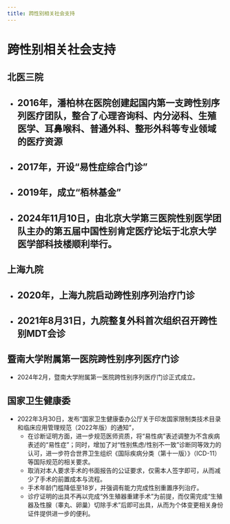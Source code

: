 ```yaml
---
title: 跨性别相关社会支持
---
```

# 跨性别相关社会支持

## 北医三院
- 2016年，潘柏林在医院创建起国内第一支跨性别序列医疗团队，整合了心理咨询科、内分泌科、生殖医学、耳鼻喉科、普通外科、整形外科等专业领域的医疗资源
	- 
- 2017年，开设“易性症综合门诊”
	- 
- 2019年，成立“栢林基金”
	- 
- 2024年11月10日，由北京大学第三医院性别医学团队主办的第五届中国性别肯定医疗论坛于北京大学医学部科技楼顺利举行。
	- 

## 上海九院

- 2020年，上海九院启动跨性别序列治疗门诊
	- 
- 2021年8月31日，九院整复外科首次组织召开跨性别MDT会诊
	- 

## 暨南大学附属第一医院跨性别序列医疗门诊

- 2024年2月，暨南大学附属第一医院跨性别序列医疗门诊正式成立。

## 国家卫生健康委

- 2022年3月30日，发布“国家卫生健康委办公厅关于印发国家限制类技术目录和临床应用管理规范（2022年版）的通知”，
	- 在诊断证明方面，进一步规范医师资质，将“易性病”表述调整为不含疾病表述的“易性症”；同时，增加了对“性别焦虑/性别不一致”诊断同等效力的认可，进一步符合世界卫生组织《国际疾病分类（第十一版）》（ICD-11）等国际规范的相关要求。
	- 取消对本人要求手术的书面报告的公证要求，仅需本人签字即可，从而减少了手术的前置成本与流程。
	- 手术年龄门槛降低至18岁，并强调有能力完成性别重置序列治疗。
	- 诊疗证明的出具不再以完成“外生殖器重建手术”为前提，而仅需完成“生殖器及性腺（睾丸、卵巢）切除手术”后即可出具，从而为个体变更相关身份证件提供进一步的便利。
